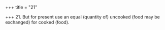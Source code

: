 +++
title = "21"

+++
21. But for present use an equal (quantity of) uncooked (food may be exchanged) for cooked (food).
